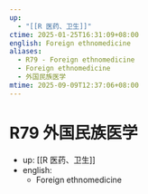 ```yaml
---
up:
  - "[[R 医药、卫生]]"
ctime: 2025-01-25T16:31:09+08:00
english: Foreign ethnomedicine
aliases:
  - R79 - Foreign ethnomedicine
  - Foreign ethnomedicine
  - 外国民族医学
mtime: 2025-09-09T12:37:06+08:00
---
```


# R79 外国民族医学

- up: [[R 医药、卫生]]
- english:
	- Foreign ethnomedicine
